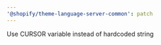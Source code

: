 ```yaml
---
'@shopify/theme-language-server-common': patch
---
```


Use CURSOR variable instead of hardcoded string
